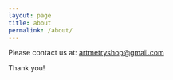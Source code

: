 ```yaml
---
layout: page
title: about
permalink: /about/
---
```


Please contact us at: 
artmetryshop@gmail.com

Thank you!
